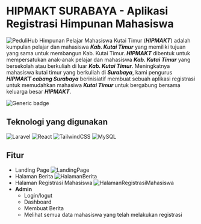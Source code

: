 # HIPMAKT SURABAYA - Aplikasi Registrasi Himpunan Mahasiswa
![PeduliHub](https://media.discordapp.net/attachments/865989229862453288/1063492590336483398/hipmakt.png?width=485&height=499)
Himpunan Pelajar Mahasiswa Kutai Timur (***HIPMAKT***) adalah kumpulan pelajar dan mahasiswa ***Kab. Kutai Timur*** yang memiliki tujuan yang sama untuk membangun Kab. Kutai Timur. ***HIPMAKT*** dibentuk untuk mempersatukan anak-anak pelajar dan mahasiswa ***Kab. Kutai Timur*** yang bersekolah atau berkuliah di luar ***Kab. Kutai Timur***.
Meningkatnya mahasiswa kutai timur yang berkuliah di ***Surabaya***, kami pengurus ***HIPMAKT cabang Surabaya*** berinisiatif membuat sebuah aplikasi registrasi untuk memudahkan mahasiwa ***Kutai Timur*** untuk bergabung bersama keluarga besar ***HIPMAKT***.

![Generic badge](https://img.shields.io/badge/status-stagging-yellow.svg)

## Teknologi yang digunakan

![Laravel](https://img.shields.io/badge/laravel-%23FF2D20.svg?style=for-the-badge&logo=laravel&logoColor=white) ![React](https://img.shields.io/badge/react-%2320232a.svg?style=for-the-badge&logo=react&logoColor=%2361DAFB) ![TailwindCSS](https://img.shields.io/badge/tailwindcss-%2338B2AC.svg?style=for-the-badge&logo=tailwind-css&logoColor=white) ![MySQL](https://img.shields.io/badge/mysql-%2300f.svg?style=for-the-badge&logo=mysql&logoColor=white)

## Fitur
- Landing Page
![LandingPage](https://media.discordapp.net/attachments/865989229862453288/1063492930054127626/image.png?width=939&height=470)
- Halaman Berita
![HalamanBerita](https://media.discordapp.net/attachments/865989229862453288/1063498318770081883/image.png?width=939&height=493)
- Halaman Registrasi Mahasiswa
![HalamanRegistrasiMahasiswa](https://media.discordapp.net/attachments/865989229862453288/1063493023452905532/image.png?width=939&height=470)
- **Admin**
    - Login/logut
    - Dashboard
    - Membuat Berita
    - Melihat semua data mahasiswa yang telah melakukan registrasi
